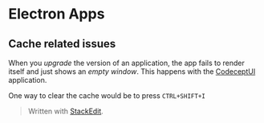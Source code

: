 # Electron Apps

## Cache related issues

When you *upgrade* the version of an application, the app fails to render itself and just shows an *empty window*. This happens with the [CodeceptUI](https://codecept.io/ui/) application.

One way to clear the cache would be to press `CTRL+SHIFT+I`


> Written with [StackEdit](https://stackedit.io/).
<!--stackedit_data:
eyJoaXN0b3J5IjpbMjAxMDMzMTg0Nl19
-->